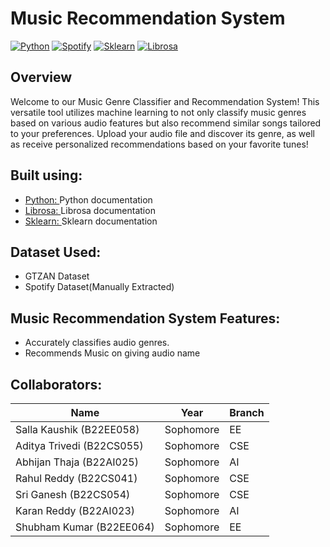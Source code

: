 # Music Recommendation System
[![Python](https://img.shields.io/badge/Python-blue?style=for-the-badge&logo=python&logoColor=white)](https://www.python.org/)
[![Spotify](https://img.shields.io/badge/Spotify-3DDC84?style=for-the-badge&logo=spotify&logoColor=white)](https://developer.spotify.com/documentation/web-api)
[![Sklearn](https://img.shields.io/badge/Sklearn-blue?style=for-the-badge&logo=sklearn&logoColor=white)](https://scikit-learn.org/stable/)
[![Librosa](https://img.shields.io/badge/Librosa-039BE5?style=for-the-badge&logo=librosa&logoColor=white)](https://librosa.org/doc/latest/index.html)
## Overview
Welcome to our Music Genre Classifier and Recommendation System! This versatile tool utilizes machine learning to not only classify music genres based on various audio features but also recommend similar songs tailored to your preferences. Upload your audio file and discover its genre, as well as receive personalized recommendations based on your favorite tunes!
## Built using:
- [Python: ](https://www.python.org/doc/) Python documentation
- [Librosa: ](https://librosa.org/doc/latest/index.html) Librosa documentation
- [Sklearn: ](https://scikit-learn.org/stable/) Sklearn documentation
## Dataset Used:
- GTZAN Dataset
- Spotify Dataset(Manually Extracted)
## Music Recommendation System Features:
- Accurately classifies audio genres.
- Recommends Music on giving audio name

## Collaborators:
| Name | Year | Branch|
| ------------- | ------------- | ------------- |
| Salla Kaushik (B22EE058)  | Sophomore  | EE |
| Aditya Trivedi (B22CS055) | Sophomore  | CSE |
| Abhijan Thaja (B22AI025) | Sophomore  | AI |
| Rahul Reddy (B22CS041) | Sophomore  | CSE |
| Sri Ganesh (B22CS054) | Sophomore  | CSE |
| Karan Reddy (B22AI023) | Sophomore  | AI |
| Shubham Kumar (B22EE064) | Sophomore  | EE |



